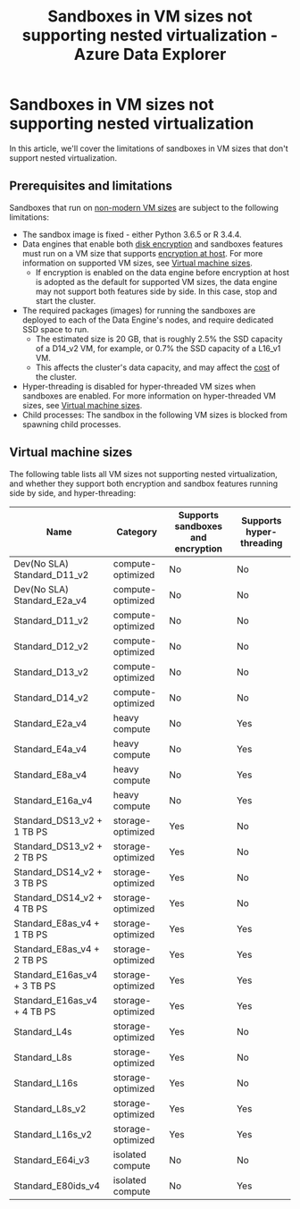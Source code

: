 ﻿---
title: Sandboxes in VM sizes not supporting nested virtualization - Azure Data Explorer
description: This article describes Sandboxes limitations in non-modern skus in Azure Data Explorer.
ms.reviewer:
ms.topic: reference
ms.date: 11/12/2022
---
# Sandboxes in VM sizes not supporting nested virtualization
In this article, we'll cover the limitations of sandboxes in VM sizes that don't support nested virtualization.

## Prerequisites and limitations
Sandboxes that run on [non-modern VM sizes](#virtual-machine-sizes) are subject to the following limitations:
* The sandbox image is fixed - either Python 3.6.5 or R 3.4.4.
* Data engines that enable both [disk encryption](../../security.md#data-protection) and sandboxes features must run on a VM size that supports [encryption at host](/azure/virtual-machines/disk-encryption#encryption-at-host---end-to-end-encryption-for-your-vm-data). For more information on supported VM sizes, see [Virtual machine sizes](#virtual-machine-sizes).
    * If encryption is enabled on the data engine before encryption at host is adopted as the default for supported VM sizes, the data engine may not support both features side by side. In this case, stop and start the cluster.
* The required packages (images) for running the sandboxes are deployed to each of the Data Engine's nodes, and require dedicated SSD space to run.
    * The estimated size is 20 GB, that is roughly 2.5% the SSD capacity of a D14_v2 VM, for example, or 0.7% the SSD capacity of a L16_v1 VM.
    * This affects the cluster's data capacity, and may affect the [cost](https://azure.microsoft.com/pricing/details/data-explorer) of the cluster.
* Hyper-threading is disabled for hyper-threaded VM sizes when sandboxes are enabled. For more information on hyper-threaded VM sizes, see [Virtual machine sizes](#virtual-machine-sizes).
* Child processes: The sandbox in the following VM sizes is blocked from spawning child processes.

## Virtual machine sizes

The following table lists all VM sizes not supporting nested virtualization, and whether they support both encryption and sandbox features running side by side, and hyper-threading:

| **Name**                              | **Category**      | **Supports sandboxes and encryption** | **Supports hyper-threading** |
|---------------------------------------|-------------------|---------------------------------------|------------------------------|
| Dev(No SLA) Standard_D11_v2           | compute-optimized | No                                    |No                            |
| Dev(No SLA) Standard_E2a_v4           | compute-optimized | No                                    |No                            |
| Standard_D11_v2                       | compute-optimized | No                                    |No                            |
| Standard_D12_v2                       | compute-optimized | No                                    |No                            |
| Standard_D13_v2                       | compute-optimized | No                                    |No                            |
| Standard_D14_v2                       | compute-optimized | No                                    |No                            |
| Standard_E2a_v4                       | heavy compute     | No                                    |Yes                           |
| Standard_E4a_v4                       | heavy compute     | No                                    |Yes                           |
| Standard_E8a_v4                       | heavy compute     | No                                    |Yes                           |
| Standard_E16a_v4                      | heavy compute     | No                                    |Yes                           |
| Standard_DS13_v2 + 1&nbsp;TB&nbsp;PS  | storage-optimized | Yes                                   |No                            |
| Standard_DS13_v2 + 2&nbsp;TB&nbsp;PS  | storage-optimized | Yes                                   |No                            |
| Standard_DS14_v2 + 3&nbsp;TB&nbsp;PS  | storage-optimized | Yes                                   |No                            |
| Standard_DS14_v2 + 4&nbsp;TB&nbsp;PS  | storage-optimized | Yes                                   |No                            |
| Standard_E8as_v4 + 1&nbsp;TB&nbsp;PS  | storage-optimized | Yes                                   |Yes                           |
| Standard_E8as_v4 + 2&nbsp;TB&nbsp;PS  | storage-optimized | Yes                                   |Yes                           |
| Standard_E16as_v4 + 3&nbsp;TB&nbsp;PS | storage-optimized | Yes                                   |Yes                           |
| Standard_E16as_v4 + 4&nbsp;TB&nbsp;PS | storage-optimized | Yes                                   |Yes                           |
| Standard_L4s                          | storage-optimized | Yes                                   |No                            |
| Standard_L8s                          | storage-optimized | Yes                                   |No                            |
| Standard_L16s                         | storage-optimized | Yes                                   |No                            |
| Standard_L8s_v2                       | storage-optimized | Yes                                   |Yes                           |
| Standard_L16s_v2                      | storage-optimized | Yes                                   |Yes                           |
| Standard_E64i_v3                      | isolated compute  | No                                    |No                            |
| Standard_E80ids_v4                    | isolated compute  | No                                    |Yes                           |
